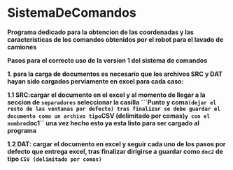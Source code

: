 # SistemaDeComandos

**Programa dedicado para la obtencion de las coordenadas y las caracteristicas de los comandos obtenidos por el robot para el lavado de camiones**
 

**Pasos para el correcto uso de la version 1 del sistema de comandos**

**1. para la carga de documentos es necesario que los archivos SRC y DAT hayan sido cargados perviamente en excel para cada caso:**

**1.1 SRC:cargar el documento en el excel y al momento de llegar a la seccion de ``separadores`` seleccionar la casilla  ```Punto y coma`` (dejar el resto de las ventanas por defecto) tras finalizar se debe guardar el documento como un archivo tipo ``CSV (delimitado por comas)`` y con el nombre ``doc1`` una vez hecho esto ya esta listo para ser cargado al programa**

**1.2 DAT: cargar el documento en excel y seguir cada uno de los pasos por defecto que  entrega excel, tras finalizar dirigirse a guardar como   ``doc2`` de tipo ``CSV (delimitado por comas)``**